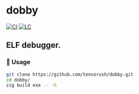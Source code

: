 # dobby

[![CI][ci-shd]][ci-url]
[![LC][lc-shd]][lc-url]

## ELF debugger.

### :rocket: Usage

```sh
git clone https://github.com/tensorush/dobby.git
cd dobby/
zig build exe -- -h
```

<!-- MARKDOWN LINKS -->

[ci-shd]: https://img.shields.io/github/actions/workflow/status/tensorush/dobby/ci.yaml?branch=main&style=for-the-badge&logo=github&label=CI&labelColor=black
[ci-url]: https://github.com/tensorush/dobby/blob/main/.github/workflows/ci.yaml
[lc-shd]: https://img.shields.io/github/license/tensorush/dobby.svg?style=for-the-badge&labelColor=black
[lc-url]: https://github.com/tensorush/dobby/blob/main/LICENSE
